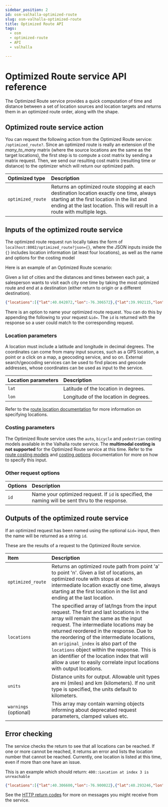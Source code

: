 ```yaml
---
sidebar_position: 2
id: osm-valhalla-optimized-route
slug: osm-valhalla-optimized-route
title: Optimized Route API
tags:
  - osm
  - optimized-route
  - API
  - valhalla

---
```


# Optimized Route service API reference

The Optimized Route service provides a quick computation of time and distance between a set of location sources and location targets and returns them in an optimized route order, along with the shape.

## Optimized route service action

You can request the following action from the Optimized Route service: `/optimized_route?`. Since an optimized route is really an extension of the *many_to_many* matrix (where the source locations are the same as the target locations), the first step is to compute a cost matrix by sending a matrix request.  Then, we send our resulting cost matrix (resulting time or distance) to the optimizer which will return our optimized path.

| Optimized type | Description |
| :--------- | :----------- |
| `optimized_route` | Returns an optimized route stopping at each destination location exactly one time, always starting at the first location in the list and ending at the last location. This will result in a route with multiple legs.  |

## Inputs of the optimized route service

The optimized route request run locally takes the form of `localhost:8002/optimized_route?json={}`, where the JSON inputs inside the `{}` includes location information (at least four locations), as well as the name and options for the costing model

Here is an example of an Optimized Route scenario:

Given a list of cities and the distances and times between each pair, a salesperson wants to visit each city one time by taking the most optimized route and end at a destination (either return to origin or a different destination).

```json
{"locations":[{"lat":40.042072,"lon":-76.306572},{"lat":39.992115,"lon":-76.781559},{"lat":39.984519,"lon":-76.6956},{"lat":39.996586,"lon":-76.769028},{"lat":39.984322,"lon":-76.706672}],"costing":"auto","directions_options":{"units":"miles"}}
```

There is an option to name your optimized route request. You can do this by appending the following to your request `&id=`.  The `id` is returned with the response so a user could match to the corresponding request.

### Location parameters

A location must include a latitude and longitude in decimal degrees. The coordinates can come from many input sources, such as a GPS location, a point or a click on a map, a geocoding service, and so on. External search/geocoding services can be used to find places and geocode addresses, whose coordinates can be used as input to the service.

| Location parameters | Description |
| :--------- | :----------- |
| `lat` | Latitude of the location in degrees. |
| `lon` | Longitude of the location in degrees. |

Refer to the [route location documentation](./turn-by-turn/api-reference.md#locations) for more information on specifying locations.

### Costing parameters

The Optimized Route service uses the `auto`, `bicycle` and `pedestrian` costing models available in the Valhalla route service. The **multimodal costing is not supported** for the Optimized Route service at this time.  Refer to the [route costing models](./turn-by-turn/api-reference.md#costing-models) and [costing options](./turn-by-turn/api-reference.md#costing-options) documentation for more on how to specify this input.

### Other request options

| Options | Description |
| :------------------ | :----------- |
| `id` | Name your optimized request. If `id` is specified, the naming will be sent thru to the response. |

## Outputs of the optimized route service

If an optimized request has been named using the optional `&id=` input, then the name will be returned as a string `id`.

These are the results of a request to the Optimized Route service.

| Item | Description |
| :---- | :----------- |
| `optimized_route` | Returns an optimized route path from point 'a' to point 'n'.  Given a list of locations, an optimized route with stops at each intermediate location exactly one time, always starting at the first location in the list and ending at the last location.|
| `locations` | The specified array of lat/lngs from the input request.  The first and last locations in the array will remain the same as the input request.  The intermediate locations may be returned reordered in the response.  Due to the reordering of the intermediate locations, an `original_index` is also part of the `locations` object within the response.  This is an identifier of the location index that will allow a user to easily correlate input locations with output locations. |
| `units` | Distance units for output. Allowable unit types are mi (miles) and km (kilometers). If no unit type is specified, the units default to kilometers. |
| `warnings` (optional) | This array may contain warning objects informing about deprecated request parameters, clamped values etc. | 

## Error checking

The service checks the return to see that all locations can be reached. If one or more cannot be reached, it returns an error and lists the location number that cannot be reached.  Currently, one location is listed at this time, even if more than one have an issue.

This is an example which should return: `400::Location at index 3 is unreachable`

```json
{"locations":[{"lat":40.306600,"lon":-76.900022},{"lat":40.293246,"lon":-76.936230},{"lat":40.448678,"lon":-76.932885},{"lat":40.419753,"lon":-76.999632},{"lat":40.211050,"lon":-76.777071},{"lat":40.306600,"lon":-76.900022}],"costing":"auto"}
```

See the [HTTP return codes](./turn-by-turn/api-reference.md#http-status-codes-and-conditions) for more on messages you might receive from the service.
